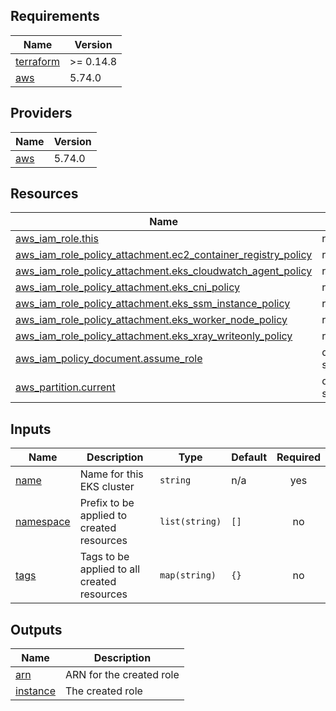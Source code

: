 <!-- BEGIN_TF_DOCS -->
## Requirements

| Name | Version |
|------|---------|
| <a name="requirement_terraform"></a> [terraform](#requirement\_terraform) | >= 0.14.8 |
| <a name="requirement_aws"></a> [aws](#requirement\_aws) | 5.74.0 |

## Providers

| Name | Version |
|------|---------|
| <a name="provider_aws"></a> [aws](#provider\_aws) | 5.74.0 |

## Resources

| Name | Type |
|------|------|
| [aws_iam_role.this](https://registry.terraform.io/providers/hashicorp/aws/5.74.0/docs/resources/iam_role) | resource |
| [aws_iam_role_policy_attachment.ec2_container_registry_policy](https://registry.terraform.io/providers/hashicorp/aws/5.74.0/docs/resources/iam_role_policy_attachment) | resource |
| [aws_iam_role_policy_attachment.eks_cloudwatch_agent_policy](https://registry.terraform.io/providers/hashicorp/aws/5.74.0/docs/resources/iam_role_policy_attachment) | resource |
| [aws_iam_role_policy_attachment.eks_cni_policy](https://registry.terraform.io/providers/hashicorp/aws/5.74.0/docs/resources/iam_role_policy_attachment) | resource |
| [aws_iam_role_policy_attachment.eks_ssm_instance_policy](https://registry.terraform.io/providers/hashicorp/aws/5.74.0/docs/resources/iam_role_policy_attachment) | resource |
| [aws_iam_role_policy_attachment.eks_worker_node_policy](https://registry.terraform.io/providers/hashicorp/aws/5.74.0/docs/resources/iam_role_policy_attachment) | resource |
| [aws_iam_role_policy_attachment.eks_xray_writeonly_policy](https://registry.terraform.io/providers/hashicorp/aws/5.74.0/docs/resources/iam_role_policy_attachment) | resource |
| [aws_iam_policy_document.assume_role](https://registry.terraform.io/providers/hashicorp/aws/5.74.0/docs/data-sources/iam_policy_document) | data source |
| [aws_partition.current](https://registry.terraform.io/providers/hashicorp/aws/5.74.0/docs/data-sources/partition) | data source |

## Inputs

| Name | Description | Type | Default | Required |
|------|-------------|------|---------|:--------:|
| <a name="input_name"></a> [name](#input\_name) | Name for this EKS cluster | `string` | n/a | yes |
| <a name="input_namespace"></a> [namespace](#input\_namespace) | Prefix to be applied to created resources | `list(string)` | `[]` | no |
| <a name="input_tags"></a> [tags](#input\_tags) | Tags to be applied to all created resources | `map(string)` | `{}` | no |

## Outputs

| Name | Description |
|------|-------------|
| <a name="output_arn"></a> [arn](#output\_arn) | ARN for the created role |
| <a name="output_instance"></a> [instance](#output\_instance) | The created role |
<!-- END_TF_DOCS -->